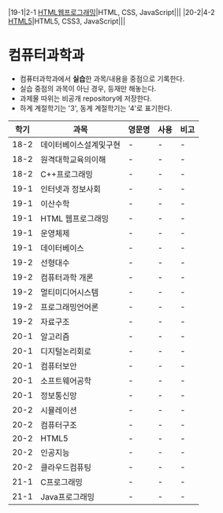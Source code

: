 |19-1|2-1 [HTML웹프로그래밍]()|HTML, CSS, JavaScript|||
|20-2|4-2 [HTML5](https://github.com/hwahyeon/KNOU_CS/tree/main/HTML5)|HTML5, CSS3, JavaScript|||

# 컴퓨터과학과
* 컴퓨터과학과에서 **실습**한 과목/내용을 중점으로 기록한다.
* 실습 중점의 과목이 아닌 경우, 등재만 해놓는다.
* 과제물 따위는 비공개 repository에 저장한다.
* 하계 계절학기는 '3', 동계 계절학기는 '4'로 표기한다.

|학기|과목|영문명|사용|비고|
|---|---|---|---|---|
|18-2|데이터베이스설계및구현|-|-|-|
|18-2|원격대학교육의이해|-|-|-|
|18-2|C++프로그래밍|-|-|-|
|19-1|인터넷과 정보사회|-|-|-|
|19-1|이산수학|-|-|-|
|19-1|HTML 웹프로그래밍|-|-|-|
|19-1|운영체제|-|-|-|
|19-1|데이터베이스|-|-|-|
|19-2|선형대수|-|-|-|
|19-2|컴퓨터과학 개론|-|-|-|
|19-2|멀티미디어시스템|-|-|-|
|19-2|프로그래밍언어론|-|-|-|
|19-2|자료구조|-|-|-|
|20-1|알고리즘|-|-|-|
|20-1|디지털논리회로|-|-|-|
|20-1|컴퓨터보안|-|-|-|
|20-1|소프트웨어공학|-|-|-|
|20-1|정보통신망|-|-|-|
|20-2|시뮬레이션|-|-|-|
|20-2|컴퓨터구조|-|-|-|
|20-2|HTML5|-|-|-|
|20-2|인공지능|-|-|-|
|20-2|클라우드컴퓨팅|-|-|-|
|21-1|C프로그래밍|-|-|-|
|21-1|Java프로그래밍|-|-|-|



